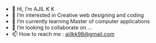- 👋 Hi, I’m AJIL K K
- 👀 I’m interested in Creative web designing and coding
- 🌱 I’m currently learning Master of computer applications
- 💞️ I’m looking to collaborate on ...
- 📫 How to reach me : ajilkk98@gmail.com

<!---
zforce98/zforce98 is a ✨ special ✨ repository because its `README.md` (this file) appears on your GitHub profile.
You can click the Preview link to take a look at your changes.
--->
